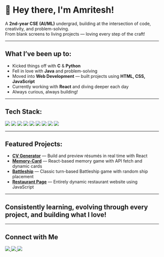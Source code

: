 # 👋 Hey there, I'm Amritesh!

 A **2nd-year CSE (AI/ML)** undergrad, building at the intersection of code, creativity, and problem-solving.  
From blank screens to living projects — loving every step of the craft!

---

## What I’ve been up to:
- Kicked things off with **C** & **Python**  
- Fell in love with **Java** and problem-solving  
- Moved into **Web Development** — built projects using **HTML, CSS, JavaScript**  
- Currently working with **React** and diving deeper each day  
- Always curious, always building!  

---

## Tech Stack:
<p>
  <img src="https://img.icons8.com/?size=70&id=8g6WJkjf0vaP&format=png&color=000000"/>
  <img src="https://img.icons8.com/?size=70&id=Nkym0Ujb8VGI&format=png&color=000000"/>
  <img src="https://img.icons8.com/?size=70&id=lTKW3iI3wIT0&format=png&color=000000"/>
  <img src="https://img.icons8.com/?size=70&id=pIJdjOoL6KfU&format=png&color=000000"/>
  <img src="https://img.icons8.com/?size=70&id=5cVdiiKKi0vX&format=png&color=000000"/>
  <img src="https://img.icons8.com/?size=70&id=zRvbzAjx4VWY&format=png&color=000000"/>
  <img src="https://img.icons8.com/?size=70&id=q89fSabiI5lg&format=png&color=000000"/>
  <img src="https://img.icons8.com/?size=70&id=20906&format=png&color=000000"/>
  <img src="https://img.icons8.com/?size=70&id=118553&format=png&color=000000"/>
</p>

---

## Featured Projects:
- **[CV Generator](https://github.com/amriteshx1/cv-generator)** — Build and preview résumés in real time with React  
- **[Memory-Card](https://github.com/amriteshx1/memory-card)** — React-based memory game with API fetch and dynamic cards  
- **[Battleship](https://github.com/amriteshx1/battleship)** — Classic turn-based Battleship game with random ship placement  
- **[Restaurant Page](https://github.com/amriteshx1/restaurant-page)** — Entirely dynamic restaurant website using JavaScript  

---

## Consistently learning, evolving through every project, and building what I love!

---

## Connect with Me
 
 <p align="start">
   <a href="https://www.linkedin.com/in/amritesh-gautam?utm_source=share&utm_campaign=share_via&utm_content=profile&utm_medium=android_app">
     <img src="https://img.icons8.com/?size=40&id=xuvGCOXi8Wyg&format=png&color=000000"/>
   </a>
   <a href="https://discord.com/users/1249969004185915508">
     <img src="https://img.icons8.com/?size=40&id=30998&format=png&color=000000"/>
   </a>
   <a href="https://x.com/willBeTherex1?t=6KBvNdF6L0nEl0QtQBwhoQ&s=09">
     <img src="https://img.icons8.com/?size=40&id=phOKFKYpe00C&format=png&color=000000"/>
   </a>
 </p>
